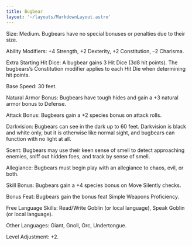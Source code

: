 ```yaml
---
title: Bugbear
layout: '~/layouts/MarkdownLayout.astro'
---
```

Size: Medium. Bugbears have no special bonuses or penalties due to their size.

Ability Modifiers: +4 Strength, +2 Dexterity, +2 Constitution, –2 Charisma.

Extra Starting Hit Dice: A bugbear gains 3 Hit Dice (3d8 hit points). The
bugbears’s Constitution modifier applies to each Hit Die when determining hit
points.

Base Speed: 30 feet.

Natural Armor Bonus: Bugbears have tough hides and gain a +3 natural armor
bonus to Defense.

Attack Bonus: Bugbears gain a +2 species bonus on attack rolls.

Darkvision: Bugbears can see in the dark up to 60 feet. Darkvision is black
and white only, but it is otherwise like normal sight, and bugbears can
function with no light at all.

Scent: Bugbears may use their keen sense of smell to detect approaching
enemies, sniff out hidden foes, and track by sense of smell.

Allegiance: Bugbears must begin play with an allegiance to chaos, evil, or
both.

Skill Bonus: Bugbears gain a +4 species bonus on Move Silently checks.

Bonus Feat: Bugbears gain the bonus feat Simple Weapons Proficiency.

Free Language Skills: Read/Write Goblin (or local language), Speak Goblin (or
local language).

Other Languages: Giant, Gnoll, Orc, Undertongue.

Level Adjustment: +2.

